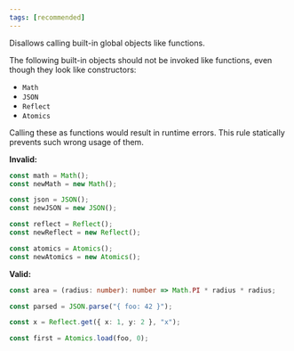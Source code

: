 ```yaml
---
tags: [recommended]
---
```


Disallows calling built-in global objects like functions.

The following built-in objects should not be invoked like functions, even though
they look like constructors:

- `Math`
- `JSON`
- `Reflect`
- `Atomics`

Calling these as functions would result in runtime errors. This rule statically
prevents such wrong usage of them.

**Invalid:**

```typescript
const math = Math();
const newMath = new Math();

const json = JSON();
const newJSON = new JSON();

const reflect = Reflect();
const newReflect = new Reflect();

const atomics = Atomics();
const newAtomics = new Atomics();
```

**Valid:**

```typescript
const area = (radius: number): number => Math.PI * radius * radius;

const parsed = JSON.parse("{ foo: 42 }");

const x = Reflect.get({ x: 1, y: 2 }, "x");

const first = Atomics.load(foo, 0);
```
